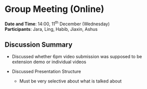 # Group Meeting (Online)
**Date and Time**: 14:00, 11<sup>th</sup> December (Wednesday)\
**Participants**: Jara, Ling, Habib, Jiaxin, Ashus
## Discussion Summary
- Discussed whether 6pm video submission was supposed to be extension demo or individual videos
  
- Discussed Presentation Structure
    - Must be very selective about what is talked about 
